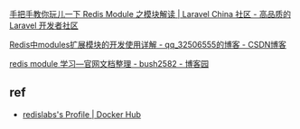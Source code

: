 [手把手教你玩儿一下 Redis Module 之模块解读 | Laravel China 社区 - 高品质的 Laravel 开发者社区](https://learnku.com/articles/15700/let-me-show-you-how-to-read-the-module-of-redis-module)

[Redis中modules扩展模块的开发使用详解 - qq_32506555的博客 - CSDN博客](https://blog.csdn.net/qq_32506555/article/details/53581873)

[redis module 学习—官网文档整理 - bush2582 - 博客园](https://www.cnblogs.com/bush2582/p/10296539.html)


## ref

- [redislabs's Profile | Docker Hub](https://hub.docker.com/u/redislabs)